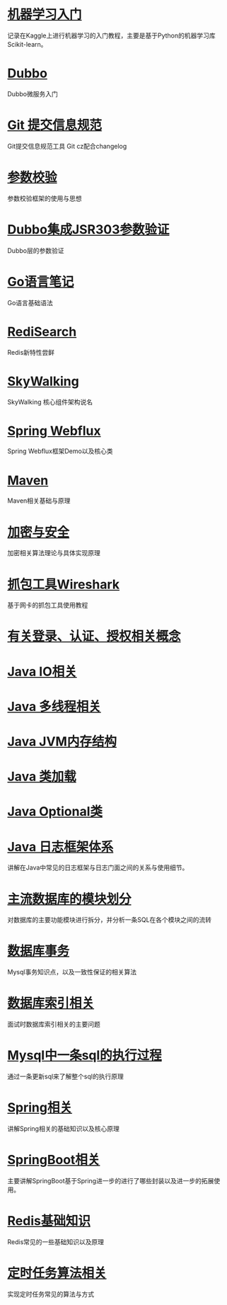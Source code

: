 # [机器学习入门](/机器学习-快速上手.md)
记录在Kaggle上进行机器学习的入门教程，主要是基于Python的机器学习库Scikit-learn。

# [Dubbo](/Dubbo3.0)

Dubbo微服务入门

# [Git 提交信息规范](/Gitcz使用)

Git提交信息规范工具 Git cz配合changelog

# [参数校验](/SpringBoot参数校验)

参数校验框架的使用与思想

# [Dubbo集成JSR303参数验证](/Dubbo集成JSR303参数验证)

Dubbo层的参数验证

# [Go语言笔记](/Go语言笔记)

Go语言基础语法

# [RediSearch](/RediSearch学习)

Redis新特性尝鲜

# [SkyWalking](/SkyWalkingK8S环境部署使用)

SkyWalking 核心组件架构说名

# [Spring Webflux](/SpringWebflux)

Spring Webflux框架Demo以及核心类

# [Maven](/Maven)

Maven相关基础与原理

# [加密与安全](/加密与安全)

加密相关算法理论与具体实现原理

# [抓包工具Wireshark](/Wireshark)

基于网卡的抓包工具使用教程

# [有关登录、认证、授权相关概念](/有关登录、认证与授权.md)

# [Java IO相关](/JavaIO相关.md)

# [Java 多线程相关](/Java多线程相关.md)


# [Java JVM内存结构](/JVM内存结构.md)

# [Java 类加载](/Java类加载.md)

# [Java Optional类](/JavaOptional类.md)

# [Java 日志框架体系](/Java日志框架体系.md)
讲解在Java中常见的日志框架与日志门面之间的关系与使用细节。
# [主流数据库的模块划分](/数据库的主要模块划分.md)

对数据库的主要功能模块进行拆分，并分析一条SQL在各个模块之间的流转

# [数据库事务](/数据库事务.md)
Mysql事务知识点，以及一致性保证的相关算法
# [数据库索引相关](/数据库索引相关.md)
面试时数据库索引相关的主要问题
# [Mysql中一条sql的执行过程](/MySQL语句执行过程.md)
通过一条更新sql来了解整个sql的执行原理

# [Spring相关](/Spring相关.md)
讲解Spring相关的基础知识以及核心原理
# [SpringBoot相关](/SpringBoot相关.md)
主要讲解SpringBoot基于Spring进一步的进行了哪些封装以及进一步的拓展使用。

# [Redis基础知识](/Redis相关.md)

Redis常见的一些基础知识以及原理

# [定时任务算法相关](/定时任务基础相关)

实现定时任务常见的算法与方式

